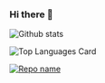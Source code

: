 ### Hi there 👋

<!--
**JaouherK/JaouherK** is a ✨ _special_ ✨ repository because its `README.md` (this file) appears on your GitHub profile.

Here are some ideas to get you started:

- 🔭 I’m currently working on ...
- 🌱 I’m currently learning ...
- 👯 I’m looking to collaborate on ...
- 🤔 I’m looking for help with ...
- 💬 Ask me about ...
- 📫 How to reach me: ...
- 😄 Pronouns: ...
- ⚡ Fun fact: ...
-->
![Github stats](https://github-readme-stats.vercel.app/api?username=JaouherK&theme=highcontrast&show_icons=true&count_private=true)

![Top Languages Card](https://github-readme-stats.vercel.app/api/top-langs/?username=JaouherK)

[![Repo name](https://github-readme-stats.vercel.app/api/pin/?username=JaouherK&repo=proxy-gateway&show_owner=true)](https://github.com/JaouherK/proxy-gateway)

